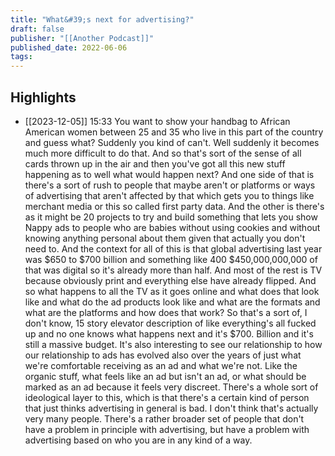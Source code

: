 ```yaml
---
title: "What&#39;s next for advertising?"
draft: false
publisher: "[[Another Podcast]]"
published_date: 2022-06-06
tags:
---
```



## Highlights
* [[2023-12-05]] 15:33  You want to show your handbag to African American women between 25 and 35 who live in this part of the country and guess what? Suddenly you kind of can't. Well suddenly it becomes much more difficult to do that. And so that's sort of the sense of all cards thrown up in the air and then you've got all this new stuff happening as to well what would happen next? And one side of that is there's a sort of rush to people that maybe aren't or platforms or ways of advertising that aren't affected by that which gets you to things like merchant media or this so called first party data. And the other is there's as it might be 20 projects to try and build something that lets you show Nappy ads to people who are babies without using cookies and without knowing anything personal about them given that actually you don't need to. And the context for all of this is that global advertising last year was $650 to $700 billion and something like 400 $450,000,000,000 of that was digital so it's already more than half. And most of the rest is TV because obviously print and everything else have already flipped. And so what happens to all the TV as it goes online and what does that look like and what do the ad products look like and what are the formats and what are the platforms and how does that work? So that's a sort of, I don't know, 15 story elevator description of like everything's all fucked up and no one knows what happens next and it's $700. Billion and it's still a massive budget. It's also interesting to see our relationship to how our relationship to ads has evolved also over the years of just what we're comfortable receiving as an ad and what we're not. Like the organic stuff, what feels like an ad but isn't an ad, or what should be marked as an ad because it feels very discreet. There's a whole sort of ideological layer to this, which is that there's a certain kind of person that just thinks advertising in general is bad. I don't think that's actually very many people. There's a rather broader set of people that don't have a problem in principle with advertising, but have a problem with advertising based on who you are in any kind of a way.


